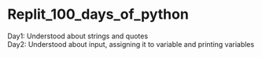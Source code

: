 # Replit_100_days_of_python
Day1: Understood about strings and quotes <br />
Day2: Understood about input, assigning it to variable and printing variables
